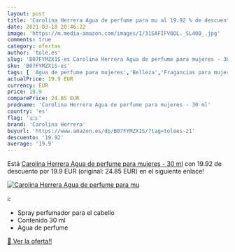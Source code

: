 ```yaml
---
layout: post
title: 'Carolina Herrera Agua de perfume para mu al 19.92 % de descuento'
date: 2021-03-18 20:46:22
image: 'https://m.media-amazon.com/images/I/31SAFIFV0OL._SL400_.jpg'
comments: true
category: ofertas
author: 'tole.es'
slug: 'B07FYMZX1S-es Carolina Herrera Agua de perfume para mujeres - 30 ml'
sku: 'B07FYMZX1S-es'
tags: [ 'Agua de perfume para mujeres','Belleza','Fragancias para mujeres','Perfumes y fragancias','agua','carolina herrera','de','perfume', ]
actualPrice: 19.9 EUR
currency: EUR
price: 19.9
comparePrice: 24.85 EUR
prodname: 'Carolina Herrera Agua de perfume para mujeres - 30 ml'
country: 'es'
flag: '🇪🇸'
brand: 'Carolina Herrera'
buyurl: 'https://www.amazon.es/dp/B07FYMZX1S/?tag=tolees-21'
descuento: '19.92'
average: '19.9'
---
```


Está [Carolina Herrera Agua de perfume para mujeres - 30 ml](https://www.amazon.es/dp/B07FYMZX1S/?tag=tolees-21) con 19.92 de descuento por 19.9 EUR (original: 24.85 EUR) en el siguiente enlace!

[![Carolina Herrera Agua de perfume para mu](https://m.media-amazon.com/images/I/31SAFIFV0OL._SL400_.jpg)](https://www.amazon.es/dp/B07FYMZX1S/?tag=tolees-21)

ℹ️:

- Spray perfumador para el cabello
- Contenido 30 ml
- Agua de perfume

[🛒 Ver la oferta!!](https://www.amazon.es/dp/B07FYMZX1S/?tag=tolees-21)
